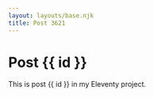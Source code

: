```yaml
---
layout: layouts/base.njk
title: Post 3621
---
```


# Post {{ id }}

This is post {{ id }} in my Eleventy project.
